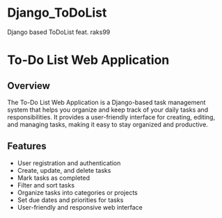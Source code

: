# Django_ToDoList
Django based ToDoList feat. raks99

# To-Do List Web Application
## Overview

The To-Do List Web Application is a Django-based task management system that helps you organize and keep track of your daily tasks and responsibilities. It provides a user-friendly interface for creating, editing, and managing tasks, making it easy to stay organized and productive.

## Features

- User registration and authentication
- Create, update, and delete tasks
- Mark tasks as completed
- Filter and sort tasks
- Organize tasks into categories or projects
- Set due dates and priorities for tasks
- User-friendly and responsive web interface

